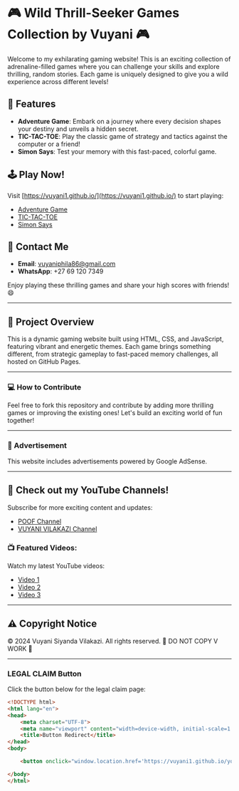 # 🎮 Wild Thrill-Seeker Games Collection by Vuyani 🎮

Welcome to my exhilarating gaming website! This is an exciting collection of adrenaline-filled games where you can challenge your skills and explore thrilling, random stories. Each game is uniquely designed to give you a wild experience across different levels!

## 🌟 Features
- **Adventure Game**: Embark on a journey where every decision shapes your destiny and unveils a hidden secret.
- **TIC-TAC-TOE**: Play the classic game of strategy and tactics against the computer or a friend!
- **Simon Says**: Test your memory with this fast-paced, colorful game.

## 🕹️ Play Now!
Visit [https://vuyani1.github.io/](https://vuyani1.github.io/) to start playing:
- [Adventure Game](https://vuyani1.github.io/Adventure.html)
- [TIC-TAC-TOE](https://vuyani1.github.io/TIC-TAC-TOE.html)
- [Simon Says](https://vuyani1.github.io/Simon-Says.html)

## 📱 Contact Me
- **Email**: vuyaniphila86@gmail.com
- **WhatsApp**: +27 69 120 7349

Enjoy playing these thrilling games and share your high scores with friends! 😄

---

## 🎯 Project Overview
This is a dynamic gaming website built using HTML, CSS, and JavaScript, featuring vibrant and energetic themes. Each game brings something different, from strategic gameplay to fast-paced memory challenges, all hosted on GitHub Pages.

---

### 💻 How to Contribute
Feel free to fork this repository and contribute by adding more thrilling games or improving the existing ones! Let's build an exciting world of fun together!

---

### 📢 Advertisement
This website includes advertisements powered by Google AdSense. 

---

## 🎥 Check out my YouTube Channels!
Subscribe for more exciting content and updates:
- [POOF Channel](https://www.youtube.com/@POOF-f5c)
- [VUYANI VILAKAZI Channel](https://www.youtube.com/@VUYANI_VILAKAZI)

### 📺 Featured Videos:
Watch my latest YouTube videos:
- [Video 1](https://youtube.com/shorts/9r7G193cupk?si=1ImSGx-XkDSKr9L9)
- [Video 2](https://youtube.com/shorts/gEi5TyNKXiA)
- [Video 3](https://youtu.be/38JZdJeK5xg?si=nxSOjZOmqUFY-b0H)

---

## ⚠️ Copyright Notice
&copy; 2024 Vuyani Siyanda Vilakazi. All rights reserved. 🚫 DO NOT COPY V WORK 🚫

---

### LEGAL CLAIM Button
Click the button below for the legal claim page:

```html
<!DOCTYPE html>
<html lang="en">
<head>
    <meta charset="UTF-8">
    <meta name="viewport" content="width=device-width, initial-scale=1.0">
    <title>Button Redirect</title>
</head>
<body>

    <button onclick="window.location.href='https://vuyani1.github.io/your_random_page_here.html'">LEGAL CLAIM</button>

</body>
</html>
